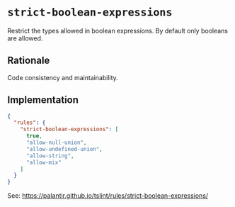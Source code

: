 # `strict-boolean-expressions`

Restrict the types allowed in boolean expressions.
By default only booleans are allowed.

## Rationale

Code consistency and maintainability.

## Implementation

```json
{
  "rules": {
    "strict-boolean-expressions": [
      true,
      "allow-null-union",
      "allow-undefined-union",
      "allow-string",
      "allow-mix"
    ]
  }
}
```

See: https://palantir.github.io/tslint/rules/strict-boolean-expressions/

